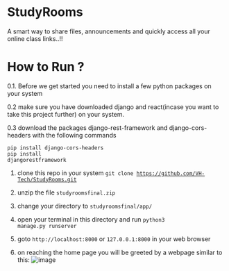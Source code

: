 # StudyRooms

A smart way to share files, announcements and quickly access all your online class links..!!

# How to Run ?

0.1. Before we get started you need to install a few python packages on your system

0.2 make sure you have downloaded django and react(incase you want to take this project further) on your system.
 
0.3 download the packages django-rest-framework and django-cors-headers with the following commands<br>

  <code>pip install django-cors-headers</code><br>
  <code>pip install djangorestframework</code>

1. clone this repo in your system
<code>git clone https://github.com/VH-Tech/StudyRooms.git</code> 

2. unzip the file <code>studyroomsfinal.zip</code>

3. change your directory to <code>studyroomsfinal/app/</code>

4. open your terminal in this directory and run <code>python3 manage.py runserver</code>

5. goto <code>http://localhost:8000</code> or <code>127.0.0.1:8000</code> in your web browser

6. on reaching the home page you will be greeted by a webpage similar to this:
![image](https://user-images.githubusercontent.com/37875901/155891472-082e49ac-af82-46c5-a319-687b88283b97.png)

 

